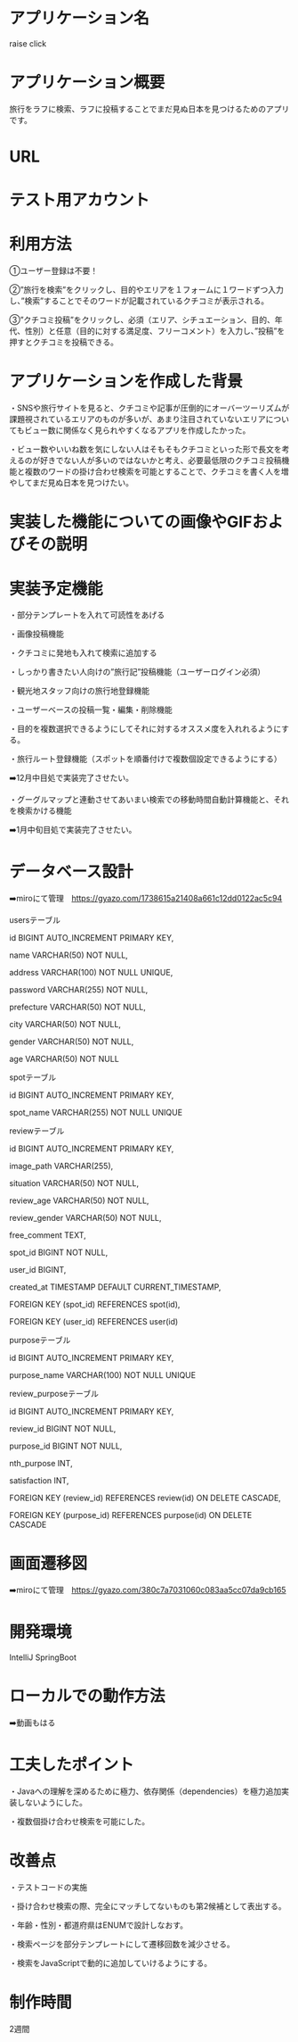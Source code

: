 # アプリケーション名
raise click

# アプリケーション概要
旅行をラフに検索、ラフに投稿することでまだ見ぬ日本を見つけるためのアプリです。

# URL

# テスト用アカウント

# 利用方法
①ユーザー登録は不要！

②”旅行を検索”をクリックし、目的やエリアを１フォームに１ワードずつ入力し、”検索”することでそのワードが記載されているクチコミが表示される。

③”クチコミ投稿”をクリックし、必須（エリア、シチュエーション、目的、年代、性別）と任意（目的に対する満足度、フリーコメント）を入力し、”投稿”を押すとクチコミを投稿できる。

# アプリケーションを作成した背景
・SNSや旅行サイトを見ると、クチコミや記事が圧倒的にオーバーツーリズムが課題視されているエリアのものが多いが、あまり注目されていないエリアについてもビュー数に関係なく見られやすくなるアプリを作成したかった。

・ビュー数やいいね数を気にしない人はそもそもクチコミといった形で長文を考えるのが好きでない人が多いのではないかと考え、必要最低限のクチコミ投稿機能と複数のワードの掛け合わせ検索を可能とすることで、クチコミを書く人を増やしてまだ見ぬ日本を見つけたい。

# 実装した機能についての画像やGIFおよびその説明

# 実装予定機能
・部分テンプレートを入れて可読性をあげる

・画像投稿機能

・クチコミに発地も入れて検索に追加する

・しっかり書きたい人向けの”旅行記”投稿機能（ユーザーログイン必須）

・観光地スタッフ向けの旅行地登録機能

・ユーザーベースの投稿一覧・編集・削除機能

・目的を複数選択できるようにしてそれに対するオススメ度を入れれるようにする。

・旅行ルート登録機能（スポットを順番付けで複数個設定できるようにする）

➡️12月中目処で実装完了させたい。

・グーグルマップと連動させてあいまい検索での移動時間自動計算機能と、それを検索かける機能

➡️1月中旬目処で実装完了させたい。

# データベース設計
➡️miroにて管理　https://gyazo.com/1738615a21408a661c12dd0122ac5c94


usersテーブル

 id          BIGINT AUTO_INCREMENT PRIMARY KEY,
 
name        VARCHAR(50) NOT NULL,
 
address     VARCHAR(100) NOT NULL UNIQUE,
 
password    VARCHAR(255) NOT NULL,
 
prefecture  VARCHAR(50) NOT NULL,
 
city        VARCHAR(50) NOT NULL,
 
gender      VARCHAR(50) NOT NULL,
 
age         VARCHAR(50) NOT NULL


 spotテーブル
  
id BIGINT AUTO_INCREMENT PRIMARY KEY,
  
spot_name VARCHAR(255) NOT NULL UNIQUE


 reviewテーブル
 
id            BIGINT AUTO_INCREMENT PRIMARY KEY,
 
image_path    VARCHAR(255),
 
situation     VARCHAR(50) NOT NULL,
 
review_age    VARCHAR(50) NOT NULL,
 
review_gender VARCHAR(50) NOT NULL,
 
free_comment  TEXT,
 
spot_id       BIGINT NOT NULL,
 
user_id       BIGINT,
 
created_at    TIMESTAMP DEFAULT CURRENT_TIMESTAMP,
 
FOREIGN KEY (spot_id) REFERENCES spot(id),
 
FOREIGN KEY (user_id) REFERENCES user(id)


 purposeテーブル
 
id            BIGINT AUTO_INCREMENT PRIMARY KEY,
 
purpose_name  VARCHAR(100) NOT NULL UNIQUE


 review_purposeテーブル
 
id            BIGINT AUTO_INCREMENT PRIMARY KEY,
 
review_id     BIGINT NOT NULL,
 
purpose_id    BIGINT NOT NULL,
 
nth_purpose   INT,
 
satisfaction  INT,
 
FOREIGN KEY (review_id) REFERENCES review(id) ON DELETE CASCADE,
 
FOREIGN KEY (purpose_id) REFERENCES purpose(id) ON DELETE CASCADE



# 画面遷移図
➡️miroにて管理　https://gyazo.com/380c7a7031060c083aa5cc07da9cb165


# 開発環境
IntelliJ
SpringBoot

# ローカルでの動作方法
➡️動画もはる

# 工夫したポイント
・Javaへの理解を深めるために極力、依存関係（dependencies）を極力追加実装しないようにした。

・複数個掛け合わせ検索を可能にした。


# 改善点
・テストコードの実施

・掛け合わせ検索の際、完全にマッチしてないものも第2候補として表出する。

・年齢・性別・都道府県はENUMで設計しなおす。

・検索ページを部分テンプレートにして遷移回数を減少させる。

・検索をJavaScriptで動的に追加していけるようにする。


# 制作時間
2週間
